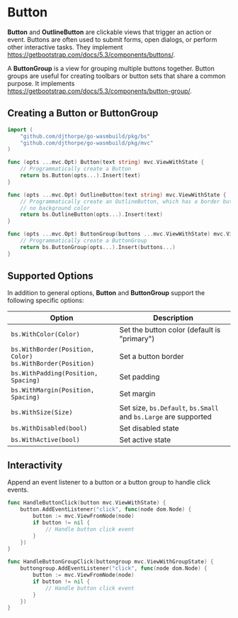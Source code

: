# Button

**Button** and **OutlineButton** are clickable views that trigger an action or event. Buttons are often used to submit forms, open dialogs, or perform other interactive tasks. They implement <https://getbootstrap.com/docs/5.3/components/buttons/>.

A **ButtonGroup** is a view for grouping multiple buttons together. Button groups are useful for creating toolbars or button sets that share a common purpose. It implements <https://getbootstrap.com/docs/5.3/components/button-group/>.

## Creating a Button or ButtonGroup

```go
import (
    "github.com/djthorpe/go-wasmbuild/pkg/bs"
    "github.com/djthorpe/go-wasmbuild/pkg/mvc"
)

func (opts ...mvc.Opt) Button(text string) mvc.ViewWithState {
    // Programmatically create a Button
    return bs.Button(opts...).Insert(text)
}

func (opts ...mvc.Opt) OutlineButton(text string) mvc.ViewWithState {
    // Programmatically create an OutlineButton, which has a border but
    // no background color
    return bs.OutlineButton(opts...).Insert(text)
}

func (opts ...mvc.Opt) ButtonGroup(buttons ...mvc.ViewWithState) mvc.ViewWithGroupState {
    // Programmatically create a ButtonGroup
    return bs.ButtonGroup(opts...).Insert(buttons...)
}
```

## Supported Options

In addition to general options, **Button** and **ButtonGroup** support the following specific options:

| Option | Description |
|--------|-------------|
| `bs.WithColor(Color)` | Set the button color (default is "primary") |
| `bs.WithBorder(Position, Color)`<br>`bs.WithBorder(Position)` | Set a button border |
| `bs.WithPadding(Position, Spacing)` | Set padding |
| `bs.WithMargin(Position, Spacing)` | Set margin |
| `bs.WithSize(Size)` | Set size, `bs.Default`, `bs.Small` and `bs.Large` are supported |
| `bs.WithDisabled(bool)` | Set disabled state |
| `bs.WithActive(bool)` | Set active state |

## Interactivity

Append an event listener to a button or a button group to handle click events.

```go
func HandleButtonClick(button mvc.ViewWithState) {
    button.AddEventListener("click", func(node dom.Node) {
        button := mvc.ViewFromNode(node)
        if button != nil {
            // Handle button click event
        }        
    })
}

func HandleButtonGroupClick(buttongroup mvc.ViewWithGroupState) {
    buttongroup.AddEventListener("click", func(node dom.Node) {
        button := mvc.ViewFromNode(node)
        if button != nil {
            // Handle button click event
        }
    })
}
```
